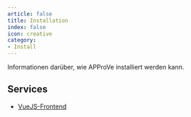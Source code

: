 ```yaml
---
article: false
title: Installation
index: false
icon: creative
category:
- Install
---
```


Informationen darüber, wie APProVe installiert werden kann.

<!-- more -->

## Services

- [VueJS-Frontend](vuejs.md)

